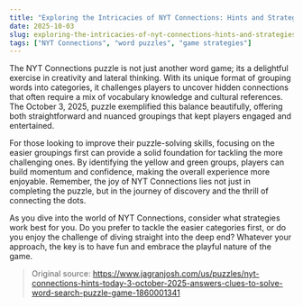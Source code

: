 ```yaml
---
title: "Exploring the Intricacies of NYT Connections: Hints and Strategies"
date: 2025-10-03
slug: exploring-the-intricacies-of-nyt-connections-hints-and-strategies
tags: ["NYT Connections", "word puzzles", "game strategies"]
---
```


The NYT Connections puzzle is not just another word game; its a delightful exercise in creativity and lateral thinking. With its unique format of grouping words into categories, it challenges players to uncover hidden connections that often require a mix of vocabulary knowledge and cultural references. The October 3, 2025, puzzle exemplified this balance beautifully, offering both straightforward and nuanced groupings that kept players engaged and entertained.

For those looking to improve their puzzle-solving skills, focusing on the easier groupings first can provide a solid foundation for tackling the more challenging ones. By identifying the yellow and green groups, players can build momentum and confidence, making the overall experience more enjoyable. Remember, the joy of NYT Connections lies not just in completing the puzzle, but in the journey of discovery and the thrill of connecting the dots.

As you dive into the world of NYT Connections, consider what strategies work best for you. Do you prefer to tackle the easier categories first, or do you enjoy the challenge of diving straight into the deep end? Whatever your approach, the key is to have fun and embrace the playful nature of the game.
> Original source: https://www.jagranjosh.com/us/puzzles/nyt-connections-hints-today-3-october-2025-answers-clues-to-solve-word-search-puzzle-game-1860001341